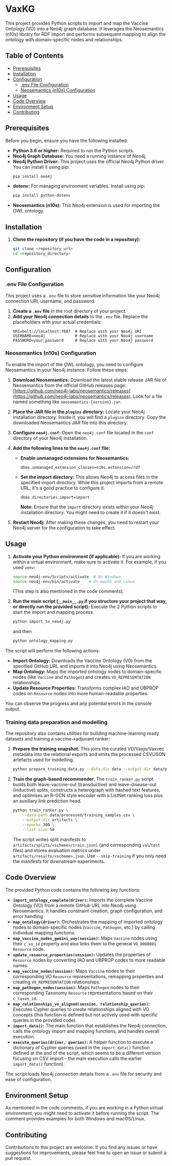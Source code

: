 # VaxKG

This project provides Python scripts to import and map the Vaccine Ontology (VO) into a Neo4j graph database. It leverages the Neosemantics (n10s) library for RDF import and performs subsequent mapping to align the ontology with domain-specific nodes and relationships.

## Table of Contents

* [Prerequisites](#prerequisites)
* [Installation](#installation)
* [Configuration](#configuration)
    * [.env File Configuration](#env-file-configuration)
    * [Neosemantics (n10s) Configuration](#neosemantics-n10s-configuration)
* [Usage](#usage)
* [Code Overview](#code-overview)
* [Environment Setup](#environment-setup)
* [Contributing](#contributing)

## Prerequisites

Before you begin, ensure you have the following installed:

* **Python 3.6 or higher:** Required to run the Python scripts.
* **Neo4j Graph Database:** You need a running instance of Neo4j.
* **Neo4j Python Driver:** This project uses the official Neo4j Python driver. You can install it using pip:
    ```bash
    pip install neo4j
    ```
* **dotenv:** For managing environment variables. Install using pip:
    ```bash
    pip install python-dotenv
    ```
* **Neosemantics (n10s):** This Neo4j extension is used for importing the OWL ontology.

## Installation

1.  **Clone the repository (if you have the code in a repository):**
    ```bash
    git clone <repository_url>
    cd <repository_directory>
    ```

## Configuration

### .env File Configuration

This project uses a `.env` file to store sensitive information like your Neo4j connection URI, username, and password.

1.  **Create a `.env` file** in the root directory of your project.
2.  **Add your Neo4j connection details** to the `.env` file. Replace the placeholders with your actual credentials:
    ```dotenv
    URI=bolt://localhost:7687  # Replace with your Neo4j URI
    USERNAME=neo4j             # Replace with your Neo4j username
    PASSWORD=your_password     # Replace with your Neo4j password
    ```

### Neosemantics (n10s) Configuration

To enable the import of the OWL ontology, you need to configure Neosemantics in your Neo4j instance. Follow these steps:

1.  **Download Neosemantics:** Download the latest stable release JAR file of Neosemantics from the official GitHub releases page: [https://github.com/neo4j-labs/neosemantics/releases](https://github.com/neo4j-labs/neosemantics/releases). Look for a file named something like `neosemantics-{version}.jar`.

2.  **Place the JAR file in the `plugins` directory:** Locate your Neo4j installation directory. Inside it, you will find a `plugins` directory. Copy the downloaded Neosemantics JAR file into this directory.

3.  **Configure `neo4j.conf`:** Open the `neo4j.conf` file located in the `conf` directory of your Neo4j installation.

4.  **Add the following lines to the `neo4j.conf` file:**

    * **Enable unmanaged extensions for Neosemantics:**
        ```
        dbms.unmanaged_extension_classes=n10s.extension=/rdf
        ```
    * **Set the import directory:** This allows Neo4j to access files in the specified import directory. While this project imports from a remote URL, it's a good practice to configure it.
        ```
        dbms.directories.import=import
        ```
        **Note:** Ensure that the `import` directory exists within your Neo4j installation directory. You might need to create it if it doesn't exist.

5.  **Restart Neo4j:** After making these changes, you need to restart your Neo4j server for the configuration to take effect.

## Usage

1.  **Activate your Python environment (if applicable):** If you are working within a virtual environment, make sure to activate it. For example, if you used `venv`:
    ```bash
    source neo4j-env/Scripts/activate  # On Windows
    source neo4j-env/bin/activate    # On macOS and Linux
    ```
    (This step is also mentioned in the code comments).

2.  **Run the main script (`__main__.py` if you structure your project that way, or directly run the provided script):** Execute the 2 Python scripts to start the import and mapping process.
    ```bash
    python import_to_neo4j.py
    ```
    and then
    ```bash
    python ontology_mapping.py
    ```

The script will perform the following actions:

* **Import Ontology:** Downloads the Vaccine Ontology (VO) from the specified GitHub URL and imports it into Neo4j using Neosemantics.
* **Map Ontology:** Maps the imported ontology nodes to domain-specific nodes (like `Vaccine` and `Pathogen`) and creates `VO_REPRESENTATION` relationships.
* **Update Resource Properties:** Transforms complex IAO and UBPROP codes on `Resource` nodes into more human-readable properties.

You can observe the progress and any potential errors in the console output.

### Training data preparation and modelling

The repository also contains utilities for building machine-learning ready
datasets and training a vaccine→adjuvant ranker:

1.  **Prepare the training snapshot.** This joins the curated VO/Vaxjo/Vaxvec
    metadata into the relational exports and emits the processed CSV/JSON
    artefacts used for modelling.

    ```bash
    python prepare_training_data.py --data-dir data --output-dir data/processed
    ```

2.  **Train the graph-based recommender.** The `train_ranker.py` script builds
    both leave-vaccine-out (transductive) and leave-disease-out (inductive)
    splits, constructs a heterograph with hashed text features, and optimises an
    R-GCN style encoder with a ListNet ranking loss plus an auxiliary link
    prediction head.

    ```bash
    python train_ranker.py \
        --data-path data/processed/training_samples.csv \
        --output-dir artifacts \
        --epochs 300 \
        --list-size 50
    ```

    The script writes split manifests to `artifacts/splits/<scheme>/train.jsonl`
    (and corresponding `val`/`test` files) and stores evaluation metrics under
    `artifacts/results/<scheme>.json`. Use `--skip-training` if you only need the
    manifests for downstream experiments.

## Code Overview

The provided Python code contains the following key functions:

* **`import_ontology_complete(driver)`:** Imports the complete Vaccine Ontology (VO) from a remote GitHub URL into Neo4j using Neosemantics. It handles constraint creation, graph configuration, and error handling.
* **`map_ontology(driver)`:** Orchestrates the mapping of imported ontology nodes to domain-specific nodes (`Vaccine`, `Pathogen`, etc.) by calling individual mapping functions.
* **`map_vaccine_nodes_gemini_way(session)`:** Maps `Vaccine` nodes using their `c_vo_id` property and also links them to the general `VO_0000001` `Resource` node.
* **`update_resource_properties(session)`:** Updates the properties of `Resource` nodes by converting IAO and UBPROP codes to more readable names.
* **`map_vaccine_nodes(session)`:** Maps `Vaccine` nodes to their corresponding VO `Resource` representations, remapping properties and creating `VO_REPRESENTATION` relationships.
* **`map_pathogen_nodes(session)`:** Maps `Pathogen` nodes to their corresponding Taxonomy `Resource` representations based on their `c_taxon_id`.
* **`map_relationships_vo_aligned(session, relationship_queries)`:** Executes Cypher queries to create relationships aligned with VO concepts (this function is defined but not actively used with specific queries in the provided code).
* **`import_data()`:** The main function that establishes the Neo4j connection, calls the ontology import and mapping functions, and handles overall execution.
* **`execute_queries(driver, queries)`:** A helper function to execute a dictionary of Cypher queries (used in the `import_data()` function defined at the end of the script, which seems to be a different version focusing on CSV import - the main execution calls the earlier `import_data()` function).

The script loads Neo4j connection details from a `.env` file for security and ease of configuration.

## Environment Setup

As mentioned in the code comments, if you are working in a Python virtual environment, you might need to activate it before running the script. The comment provides examples for both Windows and macOS/Linux.

## Contributing

Contributions to this project are welcome. If you find any issues or have suggestions for improvements, please feel free to open an issue or submit a pull request.